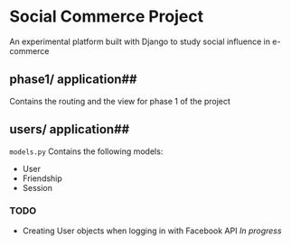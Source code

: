 # Social Commerce Project
An experimental platform built with Django to study social influence in e-commerce

## phase1/ application##
Contains the routing and the view for phase 1 of the project

## users/ application##
`models.py` Contains the following models:
* User
* Friendship
* Session

### TODO
* Creating User objects when logging in with Facebook API 
*In progress*
